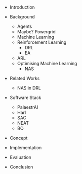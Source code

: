 - Introduction

- Background
    - Agents
    - Maybe? Powergrid
    - Machine Learning
    - Reinforcement Learning
        - DRL
        - EA
    - ARL
    - Optimising Machine Learning
        - NAS

- Related Works
    - NAS in DRL

- Software Stack
    - PalaestrAI
    - Harl
    - SAC
    - NEAT
    - BO

- Concept

- Implementation

- Evaluation

- Conclusion